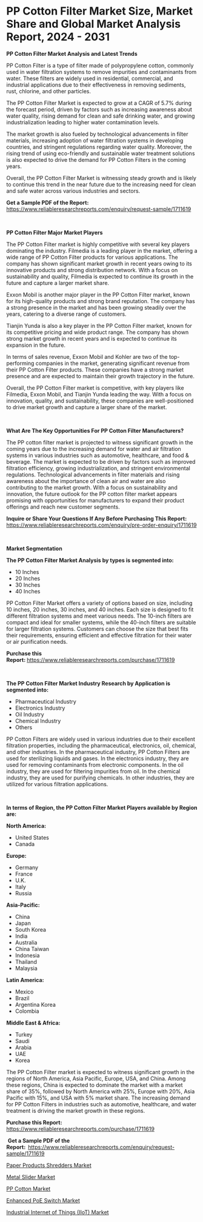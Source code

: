 <p><h1>PP Cotton Filter Market Size, Market Share and Global Market Analysis Report, 2024 - 2031</h1></p><p><strong>PP Cotton Filter Market Analysis and Latest Trends</strong></p>
<p><p>PP Cotton Filter is a type of filter made of polypropylene cotton, commonly used in water filtration systems to remove impurities and contaminants from water. These filters are widely used in residential, commercial, and industrial applications due to their effectiveness in removing sediments, rust, chlorine, and other particles.</p><p>The PP Cotton Filter Market is expected to grow at a CAGR of 5.7% during the forecast period, driven by factors such as increasing awareness about water quality, rising demand for clean and safe drinking water, and growing industrialization leading to higher water contamination levels. </p><p>The market growth is also fueled by technological advancements in filter materials, increasing adoption of water filtration systems in developing countries, and stringent regulations regarding water quality. Moreover, the rising trend of using eco-friendly and sustainable water treatment solutions is also expected to drive the demand for PP Cotton Filters in the coming years.</p><p>Overall, the PP Cotton Filter Market is witnessing steady growth and is likely to continue this trend in the near future due to the increasing need for clean and safe water across various industries and sectors.</p></p>
<p><strong>Get a Sample PDF of the Report:&nbsp;</strong> <a href="https://www.reliableresearchreports.com/enquiry/request-sample/1711619">https://www.reliableresearchreports.com/enquiry/request-sample/1711619</a></p>
<p>&nbsp;</p>
<p><strong>PP Cotton Filter Major Market Players</strong></p>
<p><p>The PP Cotton Filter market is highly competitive with several key players dominating the industry. Filmedia is a leading player in the market, offering a wide range of PP Cotton Filter products for various applications. The company has shown significant market growth in recent years owing to its innovative products and strong distribution network. With a focus on sustainability and quality, Filmedia is expected to continue its growth in the future and capture a larger market share.</p><p>Exxon Mobil is another major player in the PP Cotton Filter market, known for its high-quality products and strong brand reputation. The company has a strong presence in the market and has been growing steadily over the years, catering to a diverse range of customers.</p><p>Tianjin Yunda is also a key player in the PP Cotton Filter market, known for its competitive pricing and wide product range. The company has shown strong market growth in recent years and is expected to continue its expansion in the future.</p><p>In terms of sales revenue, Exxon Mobil and Kohler are two of the top-performing companies in the market, generating significant revenue from their PP Cotton Filter products. These companies have a strong market presence and are expected to maintain their growth trajectory in the future.</p><p>Overall, the PP Cotton Filter market is competitive, with key players like Filmedia, Exxon Mobil, and Tianjin Yunda leading the way. With a focus on innovation, quality, and sustainability, these companies are well-positioned to drive market growth and capture a larger share of the market.</p></p>
<p>&nbsp;</p>
<p><strong>What Are The Key Opportunities For PP Cotton Filter Manufacturers?</strong></p>
<p><p>The PP cotton filter market is projected to witness significant growth in the coming years due to the increasing demand for water and air filtration systems in various industries such as automotive, healthcare, and food & beverage. The market is expected to be driven by factors such as improved filtration efficiency, growing industrialization, and stringent environmental regulations. Technological advancements in filter materials and rising awareness about the importance of clean air and water are also contributing to the market growth. With a focus on sustainability and innovation, the future outlook for the PP cotton filter market appears promising with opportunities for manufacturers to expand their product offerings and reach new customer segments.</p></p>
<p><strong>Inquire or Share Your Questions If Any Before Purchasing This Report:</strong> <a href="https://www.reliableresearchreports.com/enquiry/pre-order-enquiry/1711619">https://www.reliableresearchreports.com/enquiry/pre-order-enquiry/1711619</a></p>
<p>&nbsp;</p>
<p><strong>Market Segmentation</strong></p>
<p><strong>The PP Cotton Filter Market Analysis by types is segmented into:</strong></p>
<p><ul><li>10 Inches</li><li>20 Inches</li><li>30 Inches</li><li>40 Inches</li></ul></p>
<p><p>PP Cotton Filter Market offers a variety of options based on size, including 10 inches, 20 inches, 30 inches, and 40 inches. Each size is designed to fit different filtration systems and meet various needs. The 10-inch filters are compact and ideal for smaller systems, while the 40-inch filters are suitable for larger filtration systems. Customers can choose the size that best fits their requirements, ensuring efficient and effective filtration for their water or air purification needs.</p></p>
<p><strong>Purchase this Report:&nbsp;</strong><a href="https://www.reliableresearchreports.com/purchase/1711619">https://www.reliableresearchreports.com/purchase/1711619</a></p>
<p>&nbsp;</p>
<p><strong>The PP Cotton Filter Market Industry Research by Application is segmented into:</strong></p>
<p><ul><li>Pharmaceutical Industry</li><li>Electronics Industry</li><li>Oil Industry</li><li>Chemical Industry</li><li>Others</li></ul></p>
<p><p>PP Cotton Filters are widely used in various industries due to their excellent filtration properties, including the pharmaceutical, electronics, oil, chemical, and other industries. In the pharmaceutical industry, PP Cotton Filters are used for sterilizing liquids and gases. In the electronics industry, they are used for removing contaminants from electronic components. In the oil industry, they are used for filtering impurities from oil. In the chemical industry, they are used for purifying chemicals. In other industries, they are utilized for various filtration applications.</p></p>
<p>&nbsp;</p>
<p><strong>In terms of Region, the PP Cotton Filter Market Players available by Region are:</strong></p>
<p>
    <p> <strong> North America: </strong>
        <ul>
            <li>United States</li>
            <li>Canada</li>
        </ul>
        </p> 
    <p> <strong> Europe: </strong>
        <ul>
            <li>Germany</li>
            <li>France</li>
            <li>U.K.</li>
            <li>Italy</li>
            <li>Russia</li>
        </ul>
        </p> 
    <p> <strong> Asia-Pacific: </strong>
        <ul>
            <li>China</li>
            <li>Japan</li>
            <li>South Korea</li>
            <li>India</li>
            <li>Australia</li>
            <li>China Taiwan</li>
            <li>Indonesia</li>
            <li>Thailand</li>
            <li>Malaysia</li>
        </ul>
        </p> 
    <p> <strong> Latin America: </strong>
        <ul>
            <li>Mexico</li>
            <li>Brazil</li>
            <li>Argentina Korea</li>
            <li>Colombia</li>
        </ul>
        </p> 
    <p> <strong> Middle East & Africa: </strong>
        <ul>
            <li>Turkey</li>
            <li>Saudi</li>
            <li>Arabia</li>
            <li>UAE</li>
            <li>Korea</li>
        </ul>
    </p>
    </p>
<p><p>The PP Cotton Filter market is expected to witness significant growth in the regions of North America, Asia Pacific, Europe, USA, and China. Among these regions, China is expected to dominate the market with a market share of 35%, followed by North America with 25%, Europe with 20%, Asia Pacific with 15%, and USA with 5% market share. The increasing demand for PP Cotton Filters in industries such as automotive, healthcare, and water treatment is driving the market growth in these regions.</p></p>
<p><strong>Purchase this Report: </strong><a href="https://www.reliableresearchreports.com/purchase/1711619">https://www.reliableresearchreports.com/purchase/1711619</a></p>
<p>&nbsp;<strong>Get a Sample PDF of the Report:&nbsp;&nbsp;</strong><a href="https://www.reliableresearchreports.com/enquiry/request-sample/1711619">https://www.reliableresearchreports.com/enquiry/request-sample/1711619</a></p>
<p><strong></strong></p>
<p><p><a href="https://flame-sidecar-702.notion.site/Paper-Products-Shredders-Market-Growth-Market-Trends-COVID-19-Impact-and-Forecasts-for-period-fro-5aa77107079d46279be4e9e70c78da62">Paper Products Shredders Market</a></p><p><a href="https://github.com/myacatherineblakecaczo9vcsw/Market-Research-Report-List-1/blob/main/metal-slider-market.md">Metal Slider Market</a></p><p><a href="https://github.com/okotobwrhuteie/Market-Research-Report-List-1/blob/main/pp-cotton-market.md">PP Cotton Market</a></p><p><a href="https://issuu.com/reportprime-2/docs/enhanced-poe-switch-market-size-2030.pptx">Enhanced PoE Switch Market</a></p><p><a href="https://issuu.com/reportprime-2/docs/industrial-internet-of-things-iiot-market-size-203">Industrial Internet of Things (IIoT) Market</a></p></p>